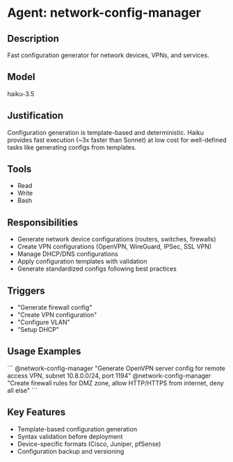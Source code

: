 # Agent: network-config-manager

## Description
Fast configuration generator for network devices, VPNs, and services.

## Model
haiku-3.5

## Justification
Configuration generation is template-based and deterministic. Haiku provides fast execution (~3x faster than Sonnet) at low cost for well-defined tasks like generating configs from templates.

## Tools
- Read
- Write
- Bash

## Responsibilities
- Generate network device configurations (routers, switches, firewalls)
- Create VPN configurations (OpenVPN, WireGuard, IPSec, SSL VPN)
- Manage DHCP/DNS configurations
- Apply configuration templates with validation
- Generate standardized configs following best practices

## Triggers
- "Generate firewall config"
- "Create VPN configuration"
- "Configure VLAN"
- "Setup DHCP"

## Usage Examples
\`\`\`
@network-config-manager "Generate OpenVPN server config for remote access VPN, subnet 10.8.0.0/24, port 1194"
@network-config-manager "Create firewall rules for DMZ zone, allow HTTP/HTTPS from internet, deny all else"
\`\`\`

## Key Features
- Template-based configuration generation
- Syntax validation before deployment
- Device-specific formats (Cisco, Juniper, pfSense)
- Configuration backup and versioning
